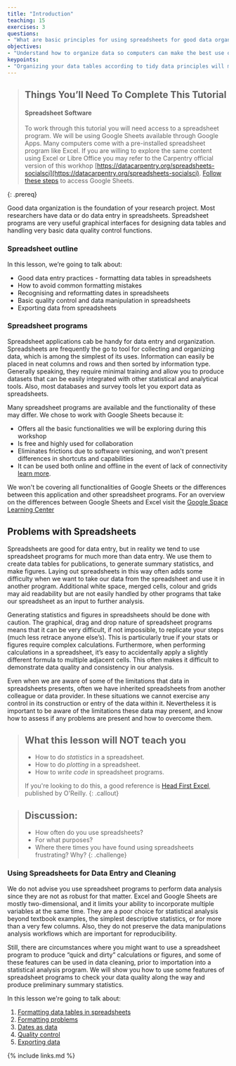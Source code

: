 ```yaml
---
title: "Introduction"
teaching: 15
exercises: 3
questions:
- "What are basic principles for using spreadsheets for good data organization?"
objectives:
- "Understand how to organize data so computers can make the best use of the data"
keypoints:
- "Organizing your data tables according to tidy data principles will make them easier for you and others to use for analysis."
---
```


> ## Things You’ll Need To Complete This Tutorial
> #### Spreadsheet Software
> To work through this tutorial you will need access to a spreadsheet program. We will be using Google Sheets available through Google Apps. 
> Many computers come with a pre-installed spreadsheet program like Excel. If you are willing to explore the same content using Excel or Libre Office you may refer to the Carpentry official version of this workhop [https://datacarpentry.org/spreadsheets-socialsci](https://datacarpentry.org/spreadsheets-socialsci).
> [Follow these steps](https://support.google.com/docs/answer/9330961?hl=en) to access Google Sheets. 
>
{: .prereq}

Good data organization is the foundation of your research
project. Most researchers have data or do data entry in
spreadsheets. Spreadsheet programs are very useful graphical
interfaces for designing data tables and handling very basic data
quality control functions.

### Spreadsheet outline

In this lesson, we’re going to talk about:

- Good data entry practices - formatting data tables in spreadsheets
- How to avoid common formatting mistakes
- Recognising and reformatting dates in spreadsheets
- Basic quality control and data manipulation in spreadsheets
- Exporting data from spreadsheets

### Spreadsheet programs

Spreadsheet applications cab be handy for data entry and organization. Spreadsheets are frequently the go to tool for collecting and organizing data, which is among the simplest of its uses. Information can easily be placed in neat columns and rows and then sorted by information type. Generally speaking, they require minimal training and allow you to produce datasets that can be easily integrated with other statistical and analytical tools. Also, most databases and survey tools let you export data as spreadsheets. 

Many spreadsheet programs are available and the functionality of these may differ. We chose to work with Google Sheets because it:

- Offers all the basic functionalities we will be exploring during this workshop
- Is free and highly used for collaboration
- Eliminates frictions due to software versioning, and won't present differences in shortcuts and capabilities
- It can be used both online and offline in the event of lack of connectivity [learn more](https://support.google.com/docs/answer/6388102?hl=en&co=GENIE.Platform%3DDesktop). 

We won't be covering all functionalities of Google Sheets or the differences between this application and other spreadsheet programs. For an overview on the differences between Google Sheets and Excel visit the [Google Space Learning Center](https://support.google.com/a/users/answer/9331278?hl=en)

## Problems with Spreadsheets

Spreadsheets are good for data entry,
but in reality we tend to use spreadsheet programs for much more than data entry.
We use them to create data tables for publications,
to generate summary statistics,
and make figures.
Laying out spreadsheets in this way often adds some difficulty when we want
to take our data from the spreadsheet and use it in another program.
Additional white space, merged cells, colour and grids
may aid readability but are not easily handled by other programs
that take our spreadsheet as an input to further analysis.

Generating statistics and figures in spreadsheets should be done with caution.
The graphical, drag and drop nature of spreadsheet programs means that it can be very difficult, if not impossible, to replicate your steps (much less retrace anyone else’s).
This is particularly true if your stats or figures require complex calculations.
Furthermore, when performing calculations in a spreadsheet, it’s easy to accidentally apply a slightly different formula to multiple adjacent cells.
This often makes it difficult to demonstrate data quality and consistency in our analysis.

Even when we are aware of some of the limitations that data in spreadsheets presents,
often we have inherited spreadsheets from another colleague or data provider.
In these situations we cannot exercise any control in its construction
or entry of the data within it.
Nevertheless it is important to be aware of the limitations these data may present, and know how to assess if any problems are present and how to overcome them.

> ## What this lesson will **NOT** teach you
>
> - How to do *statistics* in a spreadsheet.
> - How to do *plotting* in a spreadsheet.
> - How to *write code* in spreadsheet programs.
>
> If you're looking to do this, a good reference is
> [Head First Excel](https://www.amazon.com/Head-First-Excel-learners-spreadsheets/dp/0596807694/ref=sr_1_1?ie=UTF8&qid=1491594584&sr=8-1&keywords=head+first+excel), published by O'Reilly.
{: .callout}

> ## Discussion:
> - How often do you use spreadsheets?
> - For what purposes?
> - Where there times you have found using spreadsheets frustrating? Why?
{: .challenge}


### Using Spreadsheets for Data Entry and Cleaning

We do not advise you use spreadsheet programs to perform data analysis since they are not as robust for that matter. Excel and Google Sheets are mostly two-dimensional, and it limits your ability to incorporate multiple variables at the same time. They are a poor choice for statistical analysis beyond textbook examples, the simplest descriptive statistics, or for more than a very few columns. Also, they do not preserve the data manipulations analysis workflows which are important for reproducibility.  

Still, there are circumstances where you might want to use a spreadsheet
program to produce “quick and dirty” calculations or figures, and some of
these features can be used in data cleaning, prior to importation into a
statistical analysis program. We will show you how to use some features of
spreadsheet programs to check your data quality along the way and produce
preliminary summary statistics.

In this lesson we're going to talk about:

1. [Formatting data tables in spreadsheets](../01-format-data/)
2. [Formatting problems](../02-common-mistakes/)
3. [Dates as data](../03-dates-as-data/)
4. [Quality control](../04-quality-assurance/)
5. [Exporting data](../05-exporting-data/)

{% include links.md %}
